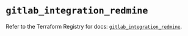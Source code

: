 # `gitlab_integration_redmine`

Refer to the Terraform Registry for docs: [`gitlab_integration_redmine`](https://registry.terraform.io/providers/gitlabhq/gitlab/18.1.0/docs/resources/integration_redmine).
